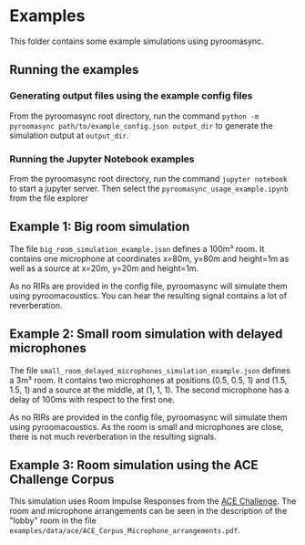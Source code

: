 # Examples

This folder contains some example simulations using pyroomasync.

## Running the examples

### Generating output files using the example config files
From the pyroomasync root directory, run the command `python -m pyroomasync path/to/example_config.json output_dir` to generate the simulation output at `output_dir`.

### Running the Jupyter Notebook examples
From the pyroomasync root directory, run the command `jupyter notebook` to start a jupyter server. Then select the `pyroomasync_usage_example.ipynb` from the file explorer

## Example 1: Big room simulation

The file `big_room_simulation_example.json` defines a 100m³ room. It contains
one microphone at coordinates x=80m, y=80m and height=1m as well as a source at 
x=20m, y=20m and height=1m.

As no RIRs are provided in the config file, pyroomasync will simulate them using pyroomacoustics. You can hear the resulting signal contains a lot of reverberation.

## Example 2: Small room simulation with delayed microphones

The file `small_room_delayed_microphones_simulation_example.json` defines a 3m³ room. It contains two microphones at positions (0.5, 0.5, 1) and (1.5, 1.5, 1) and a source at the middle, at (1, 1, 1). The second microphone has a delay of 100ms with respect to the first one.

As no RIRs are provided in the config file, pyroomasync will simulate them using pyroomacoustics. As the room is small and microphones are close, there is not much reverberation in the resulting signals.

## Example 3: Room simulation using the ACE Challenge Corpus

This simulation uses Room Impulse Responses from the [ACE Challenge](http://www.ee.ic.ac.uk/naylor/ACEweb/index.html). The room and microphone arrangements can be seen in the description of the "lobby" room in the file `examples/data/ace/ACE_Corpus_Microphone_arrangements.pdf`.
